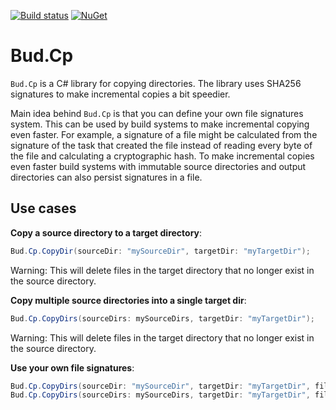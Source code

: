[![Build status](https://ci.appveyor.com/api/projects/status/o6n3jbawcrj2wxp2/branch/master?svg=true)](https://ci.appveyor.com/project/urbas/bud-cp/branch/master)
 [![NuGet](https://img.shields.io/nuget/v/Bud.Cp.svg)](https://www.nuget.org/packages/Bud.Cp/)



# Bud.Cp

`Bud.Cp` is a C# library for copying directories. The library uses SHA256 signatures to make incremental copies a bit speedier.

Main idea behind `Bud.Cp` is that you can define your own file signatures system. This can be used by build systems to make incremental copying even faster. For example, a signature of a file might be calculated from the signature of the task that created the file instead of reading every byte of the file and calculating a cryptographic hash. To make incremental copies even faster build systems with immutable source directories and output directories can also persist signatures in a file.


## Use cases


__Copy a source directory to a target directory__:

```csharp
Bud.Cp.CopyDir(sourceDir: "mySourceDir", targetDir: "myTargetDir");
```

Warning: This will delete files in the target directory that no longer exist in the source directory.


__Copy multiple source directories into a single target dir__:

```csharp
Bud.Cp.CopyDirs(sourceDirs: mySourceDirs, targetDir: "myTargetDir");
```

Warning: This will delete files in the target directory that no longer exist in the source directory.


__Use your own file signatures__:

```csharp
Bud.Cp.CopyDirs(sourceDir: "mySourceDir", targetDir: "myTargetDir", fileSignatures: new MyFileSignatures());
Bud.Cp.CopyDirs(sourceDirs: mySourceDirs, targetDir: "myTargetDir", fileSignatures: new MyFileSignatures());
```